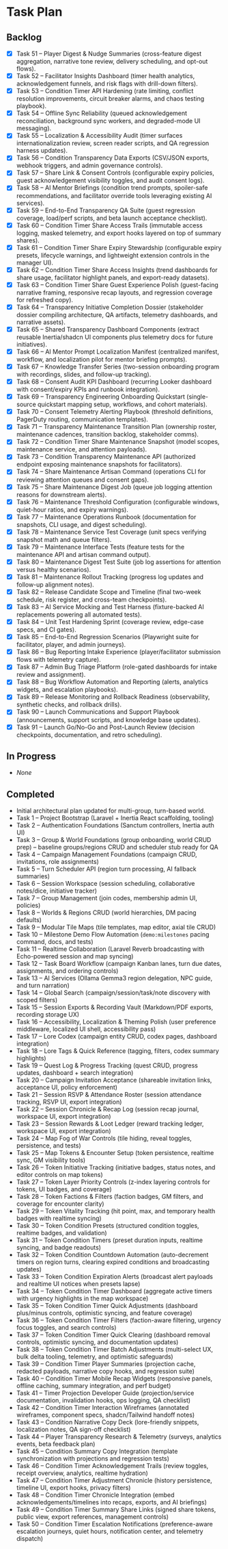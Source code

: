# Task Plan

## Backlog
- [x] Task 51 – Player Digest & Nudge Summaries (cross-feature digest aggregation, narrative tone review, delivery scheduling, and opt-out flows).
- [x] Task 52 – Facilitator Insights Dashboard (timer health analytics, acknowledgement funnels, and risk flags with drill-down filters).
- [x] Task 53 – Condition Timer API Hardening (rate limiting, conflict resolution improvements, circuit breaker alarms, and chaos testing playbook).
- [x] Task 54 – Offline Sync Reliability (queued acknowledgement reconciliation, background sync workers, and degraded-mode UI messaging).
- [x] Task 55 – Localization & Accessibility Audit (timer surfaces internationalization review, screen reader scripts, and QA regression harness updates).
- [x] Task 56 – Condition Transparency Data Exports (CSV/JSON exports, webhook triggers, and admin governance controls).
- [x] Task 57 – Share Link & Consent Controls (configurable expiry policies, guest acknowledgement visibility toggles, and audit consent logs).
- [x] Task 58 – AI Mentor Briefings (condition trend prompts, spoiler-safe recommendations, and facilitator override tools leveraging existing AI services).
- [x] Task 59 – End-to-End Transparency QA Suite (guest regression coverage, load/perf scripts, and beta launch acceptance checklist).
- [x] Task 60 – Condition Timer Share Access Trails (immutable access logging, masked telemetry, and export hooks layered on top of summary shares).
- [x] Task 61 – Condition Timer Share Expiry Stewardship (configurable expiry presets, lifecycle warnings, and lightweight extension controls in the manager UI).
- [x] Task 62 – Condition Timer Share Access Insights (trend dashboards for share usage, facilitator highlight panels, and export-ready datasets).
- [x] Task 63 – Condition Timer Share Guest Experience Polish (guest-facing narrative framing, responsive recap layouts, and regression coverage for refreshed copy).
- [x] Task 64 – Transparency Initiative Completion Dossier (stakeholder dossier compiling architecture, QA artifacts, telemetry dashboards, and narrative assets).
- [x] Task 65 – Shared Transparency Dashboard Components (extract reusable Inertia/shadcn UI components plus telemetry docs for future initiatives).
- [x] Task 66 – AI Mentor Prompt Localization Manifest (centralized manifest, workflow, and localization pilot for mentor briefing prompts).
- [x] Task 67 – Knowledge Transfer Series (two-session onboarding program with recordings, slides, and follow-up tracking).
- [x] Task 68 – Consent Audit KPI Dashboard (recurring Looker dashboard with consent/expiry KPIs and runbook integration).
- [x] Task 69 – Transparency Engineering Onboarding Quickstart (single-source quickstart mapping setup, workflows, and cohort materials).
- [x] Task 70 – Consent Telemetry Alerting Playbook (threshold definitions, PagerDuty routing, communication templates).
- [x] Task 71 – Transparency Maintenance Transition Plan (ownership roster, maintenance cadences, transition backlog, stakeholder comms).
- [x] Task 72 – Condition Timer Share Maintenance Snapshot (model scopes, maintenance service, and attention payloads).
- [x] Task 73 – Condition Transparency Maintenance API (authorized endpoint exposing maintenance snapshots for facilitators).
- [x] Task 74 – Share Maintenance Artisan Command (operations CLI for reviewing attention queues and consent gaps).
- [x] Task 75 – Share Maintenance Digest Job (queue job logging attention reasons for downstream alerts).
- [x] Task 76 – Maintenance Threshold Configuration (configurable windows, quiet-hour ratios, and expiry warnings).
- [x] Task 77 – Maintenance Operations Runbook (documentation for snapshots, CLI usage, and digest scheduling).
- [x] Task 78 – Maintenance Service Test Coverage (unit specs verifying snapshot math and queue filters).
- [x] Task 79 – Maintenance Interface Tests (feature tests for the maintenance API and artisan command output).
- [x] Task 80 – Maintenance Digest Test Suite (job log assertions for attention versus healthy scenarios).
- [x] Task 81 – Maintenance Rollout Tracking (progress log updates and follow-up alignment notes).
- [x] Task 82 – Release Candidate Scope and Timeline (final two-week schedule, risk register, and cross-team checkpoints).
- [x] Task 83 – AI Service Mocking and Test Harness (fixture-backed AI replacements powering all automated tests).
- [x] Task 84 – Unit Test Hardening Sprint (coverage review, edge-case specs, and CI gates).
- [x] Task 85 – End-to-End Regression Scenarios (Playwright suite for facilitator, player, and admin journeys).
- [x] Task 86 – Bug Reporting Intake Experience (player/facilitator submission flows with telemetry capture).
- [x] Task 87 – Admin Bug Triage Platform (role-gated dashboards for intake review and assignment).
- [x] Task 88 – Bug Workflow Automation and Reporting (alerts, analytics widgets, and escalation playbooks).
- [x] Task 89 – Release Monitoring and Rollback Readiness (observability, synthetic checks, and rollback drills).
- [x] Task 90 – Launch Communications and Support Playbook (announcements, support scripts, and knowledge base updates).
- [x] Task 91 – Launch Go/No-Go and Post-Launch Review (decision checkpoints, documentation, and retro scheduling).
## In Progress
- _None_
## Completed
- Initial architectural plan updated for multi-group, turn-based world.
- Task 1 – Project Bootstrap (Laravel + Inertia React scaffolding, tooling)
- Task 2 – Authentication Foundations (Sanctum controllers, Inertia auth UI)
- Task 3 – Group & World Foundations (group onboarding, world CRUD prep) – baseline groups/regions CRUD and scheduler stub ready for QA
- Task 4 – Campaign Management Foundations (campaign CRUD, invitations, role assignments)
- Task 5 – Turn Scheduler API (region turn processing, AI fallback summaries)
- Task 6 – Session Workspace (session scheduling, collaborative notes/dice, initiative tracker)
- Task 7 – Group Management (join codes, membership admin UI, policies)
- Task 8 – Worlds & Regions CRUD (world hierarchies, DM pacing defaults)
- Task 9 – Modular Tile Maps (tile templates, map editor, axial tile CRUD)
- Task 10 – Milestone Demo Flow Automation (`demo:milestones` pacing command, docs, and tests)
- Task 11 – Realtime Collaboration (Laravel Reverb broadcasting with Echo-powered session and map syncing)
- Task 12 – Task Board Workflow (campaign Kanban lanes, turn due dates, assignments, and ordering controls)
- Task 13 – AI Services (Ollama Gemma3 region delegation, NPC guide, and turn narration)
- Task 14 – Global Search (campaign/session/task/note discovery with scoped filters)
- Task 15 – Session Exports & Recording Vault (Markdown/PDF exports, recording storage UX)
- Task 16 – Accessibility, Localization & Theming Polish (user preference middleware, localized UI shell, accessibility pass)
- Task 17 – Lore Codex (campaign entity CRUD, codex pages, dashboard integration)
- Task 18 – Lore Tags & Quick Reference (tagging, filters, codex summary highlights)
- Task 19 – Quest Log & Progress Tracking (quest CRUD, progress updates, dashboard + search integration)
- Task 20 – Campaign Invitation Acceptance (shareable invitation links, acceptance UI, policy enforcement)
- Task 21 – Session RSVP & Attendance Roster (session attendance tracking, RSVP UI, export integration)
- Task 22 – Session Chronicle & Recap Log (session recap journal, workspace UI, export integration)
- Task 23 – Session Rewards & Loot Ledger (reward tracking ledger, workspace UI, export integration)
- Task 24 – Map Fog of War Controls (tile hiding, reveal toggles, persistence, and tests)
- Task 25 – Map Tokens & Encounter Setup (token persistence, realtime sync, GM visibility tools)
- Task 26 – Token Initiative Tracking (initiative badges, status notes, and editor controls on map tokens)
- Task 27 – Token Layer Priority Controls (z-index layering controls for tokens, UI badges, and coverage)
- Task 28 – Token Factions & Filters (faction badges, GM filters, and coverage for encounter clarity)
- Task 29 – Token Vitality Tracking (hit point, max, and temporary health badges with realtime syncing)
- Task 30 – Token Condition Presets (structured condition toggles, realtime badges, and validation)
- Task 31 – Token Condition Timers (preset duration inputs, realtime syncing, and badge readouts)
- Task 32 – Token Condition Countdown Automation (auto-decrement timers on region turns, clearing expired conditions and broadcasting updates)
- Task 33 – Token Condition Expiration Alerts (broadcast alert payloads and realtime UI notices when presets lapse)
- Task 34 – Token Condition Timer Dashboard (aggregate active timers with urgency highlights in the map workspace)
- Task 35 – Token Condition Timer Quick Adjustments (dashboard plus/minus controls, optimistic syncing, and feature coverage)
- Task 36 – Token Condition Timer Filters (faction-aware filtering, urgency focus toggles, and search controls)
- Task 37 – Token Condition Timer Quick Clearing (dashboard removal controls, optimistic syncing, and documentation updates)
- Task 38 – Token Condition Timer Batch Adjustments (multi-select UX, bulk delta tooling, telemetry, and optimistic safeguards)
- Task 39 – Condition Timer Player Summaries (projection cache, redacted payloads, narrative copy hooks, and regression suite)
- Task 40 – Condition Timer Mobile Recap Widgets (responsive panels, offline caching, summary integration, and perf budget)
- Task 41 – Timer Projection Developer Guide (projection/service documentation, invalidation hooks, ops logging, QA checklist)
- Task 42 – Condition Timer Interaction Wireframes (annotated wireframes, component specs, shadcn/Tailwind handoff notes)
- Task 43 – Condition Narrative Copy Deck (lore-friendly snippets, localization notes, QA sign-off checklist)
- Task 44 – Player Transparency Research & Telemetry (surveys, analytics events, beta feedback plan)
- Task 45 – Condition Summary Copy Integration (template synchronization with projections and regression tests)
- Task 46 – Condition Timer Acknowledgement Trails (review toggles, receipt overview, analytics, realtime hydration)
- Task 47 – Condition Timer Adjustment Chronicle (history persistence, timeline UI, export hooks, privacy filters)
- Task 48 – Condition Timer Chronicle Integration (embed acknowledgements/timelines into recaps, exports, and AI briefings)
- Task 49 – Condition Timer Summary Share Links (signed share tokens, public view, export references, management controls)
- Task 50 – Condition Timer Escalation Notifications (preference-aware escalation journeys, quiet hours, notification center, and telemetry dispatch)
